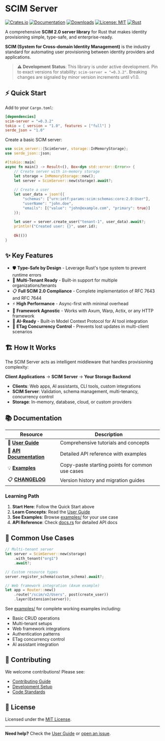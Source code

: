 # SCIM Server

[![Crates.io](https://img.shields.io/crates/v/scim-server.svg)](https://crates.io/crates/scim-server)
[![Documentation](https://docs.rs/scim-server/badge.svg)](https://docs.rs/scim-server)
[![Downloads](https://img.shields.io/crates/d/scim-server.svg)](https://crates.io/crates/scim-server)
[![License: MIT](https://img.shields.io/badge/License-MIT-yellow.svg)](https://opensource.org/licenses/MIT)
[![Rust](https://img.shields.io/badge/rust-1.75+-blue.svg)](https://www.rust-lang.org)

A comprehensive **SCIM 2.0 server library** for Rust that makes identity provisioning simple, type-safe, and enterprise-ready.

**SCIM (System for Cross-domain Identity Management)** is the industry standard for automating user provisioning between identity providers and applications.

> **⚠️ Development Status**: This library is under active development. Pin to exact versions for stability: `scim-server = "=0.3.2"`. Breaking changes are signaled by minor version increments until v1.0.

## ⚡ Quick Start

Add to your `Cargo.toml`:

```toml
[dependencies]
scim-server = "=0.3.2"
tokio = { version = "1.0", features = ["full"] }
serde_json = "1.0"
```

Create a basic SCIM server:

```rust
use scim_server::{ScimServer, storage::InMemoryStorage};
use serde_json::json;

#[tokio::main]
async fn main() -> Result<(), Box<dyn std::error::Error>> {
    // Create server with in-memory storage
    let storage = InMemoryStorage::new();
    let server = ScimServer::new(storage).await?;
    
    // Create a user
    let user_data = json!({
        "schemas": ["urn:ietf:params:scim:schemas:core:2.0:User"],
        "userName": "john.doe",
        "emails": [{"value": "john@example.com", "primary": true}]
    });
    
    let user = server.create_user("tenant-1", user_data).await?;
    println!("Created user: {}", user.id);
    
    Ok(())
}
```

## ✨ Key Features

- 🛡️ **Type-Safe by Design** - Leverage Rust's type system to prevent runtime errors
- 🏢 **Multi-Tenant Ready** - Built-in support for multiple organizations/tenants  
- 📋 **Full SCIM 2.0 Compliance** - Complete implementation of RFC 7643 and RFC 7644
- ⚡ **High Performance** - Async-first with minimal overhead
- 🔌 **Framework Agnostic** - Works with Axum, Warp, Actix, or any HTTP framework
- 🤖 **AI-Ready** - Built-in Model Context Protocol for AI tool integration
- 🔄 **ETag Concurrency Control** - Prevents lost updates in multi-client scenarios

## 🏗️ How It Works

The SCIM Server acts as intelligent middleware that handles provisioning complexity:

**Client Applications** → **SCIM Server** → **Your Storage Backend**

- **Clients**: Web apps, AI assistants, CLI tools, custom integrations
- **SCIM Server**: Validation, schema management, multi-tenancy, concurrency control
- **Storage**: In-memory, database, cloud, or custom providers

## 📚 Documentation

| Resource | Description |
|----------|-------------|
| 📖 **[User Guide](docs/guide/book/)** | Comprehensive tutorials and concepts |
| 🔧 **[API Documentation](https://docs.rs/scim-server)** | Detailed API reference with examples |
| 💡 **[Examples](examples/)** | Copy-paste starting points for common use cases |
| 📋 **[CHANGELOG](CHANGELOG.md)** | Version history and migration guides |

### Learning Path

1. **Start Here**: Follow the Quick Start above
2. **Learn Concepts**: Read the [User Guide](docs/guide/book/) 
3. **See Examples**: Browse [examples/](examples/) for your use case
4. **API Reference**: Check [docs.rs](https://docs.rs/scim-server) for detailed API docs

## 🚀 Common Use Cases

```rust
// Multi-tenant server
let server = ScimServer::new(storage)
    .with_tenant("org1")
    .await?;

// Custom resource types
server.register_schema(custom_schema).await?;

// Web framework integration (Axum example)
let app = Router::new()
    .route("/scim/v2/Users", post(create_user))
    .layer(Extension(server));
```

See [examples/](examples/) for complete working examples including:
- Basic CRUD operations
- Multi-tenant setups
- Web framework integrations
- Authentication patterns
- ETag concurrency control
- AI assistant integration

## 🤝 Contributing

We welcome contributions! Please see:

- [Contributing Guide](docs/reference/development/contributing.md)
- [Development Setup](docs/reference/development/setup.md)
- [Code Standards](docs/reference/development/standards.md)

## 📄 License

Licensed under the [MIT License](LICENSE).

---

**Need help?** Check the [User Guide](docs/guide/book/) or [open an issue](https://github.com/pukeko37/scim-server/issues).